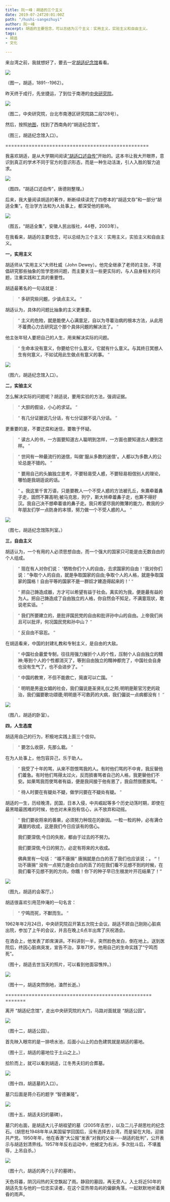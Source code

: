 ```yaml
---
title: 阮一峰：胡适的三个主义
date: 2019-07-24T20:01:00Z
path: "/hushi-sangezhuyi"
author: 阮一峰
excerpt: 胡适的主要信念，可以总结为三个主义：实用主义，实验主义和自由主义。
tags:
- 胡适
- 文化

---
```

来台湾之前，我就想好了，要去一定[胡适纪念馆](http://www.mh.sinica.edu.tw/koteki/)看看。

![](https://pocket-image-cache.com//filters:no_upscale()/http%3A%2F%2Fwww.ruanyifeng.com%2Fblogimg%2Fasset%2F201204%2Fbg2012041301.jpg)

（图一，胡适，1891--1962）。

昨天终于成行，先坐捷运，了到位于南港的[中央研究院](http://www.sinica.edu.tw/index.shtml)。

![](https://pocket-image-cache.com//filters:no_upscale()/http%3A%2F%2Fwww.ruanyifeng.com%2Fblogimg%2Fasset%2F201204%2Fbg2012041302.jpg)

（图二，中央研究院，台北市南港区研究院路二段128号）。

然后，按照[地图](http://maps.google.com/maps?q=%E8%83%A1%E9%80%82%E7%BA%AA%E5%BF%B5%E9%A6%86&hl=zh-TW&ie=UTF8&ll=25.04066,121.616163&spn=0.003111,0.005681&sll=25.04066,121.616346&sspn=0.003111,0.005681&t=h&hq=%E8%83%A1%E9%80%82%E7%BA%AA%E5%BF%B5%E9%A6%86&radius=15000&z=18)，找到了西南角的“胡适纪念馆”。

（图三，胡适纪念馆入口）。

=================================================

我喜欢胡适，是从大学期间阅读[“胡适口述自传”](http://vip.book.sina.com.cn/book/index_40682.html)开始的。这本书让我大开眼界，意识到真正的学术不同于官方的意识形态，而是一种生动活泼，引人入胜的智力追求。

![](https://pocket-image-cache.com//filters:no_upscale()/http%3A%2F%2Fwww.ruanyifeng.com%2Fblogimg%2Fasset%2F201204%2Fbg2012041304.jpg)

（图四，“胡适口述自传”，唐德刚整理。）

后来，我大量阅读胡适的著作，断断续续读完了四卷本的“胡适文存”和一部分“胡适全集”。在治学方法和为人处事上，都深受他的影响。

![](https://pocket-image-cache.com//filters:no_upscale()/http%3A%2F%2Fwww.ruanyifeng.com%2Fblogimg%2Fasset%2F201204%2Fbg2012041305.jpg)

（图五，“胡适全集”，安徽人民出版社，44卷，2003年）。

在我看来，胡适的主要信念，可以总结为三个主义：实用主义，实验主义和自由主义。

**一，实用主义**

胡适师从“实用主义”大师杜威（John Dewey）。他完全继承了老师的主张，不提倡研究那些抽象的哲学思辨问题，而主要关注一些更实际的，与人自身相关的问题，注重实践和工具的重要性。

胡适最著名的一句话就是：

> “ **多研究些问题，少谈点主义。** ”

胡适认为，具体的问题比抽象的主义更重要。

> “ **主义的危险，就是能使人心满意足，自以为寻着治病的根本方法，从此用不着费心力去研究这个那个具体问题的解决法了。** ”

他主张年轻人要把自己的人生，用来解决实际的问题。

> “ **生命本没有意义，你要给它什么意义，它就有什么意义。与其终日冥想人生有何意义，不如试用此生做点有意义的事。** ”

![](https://pocket-image-cache.com//filters:no_upscale()/http%3A%2F%2Fwww.ruanyifeng.com%2Fblogimg%2Fasset%2F201204%2Fbg2012041306.jpg)

（图六，胡适纪念馆入口）。

**二，实验主义**

怎么解决实际的问题呢？胡适说，要用实验的方法，强调证据。

> “ **大胆的假设，小心的求证。** ”

> “ **有几分证据说几分话，有七分证据不说八分话。** ”

更重要的是，不要迂腐和迷信，要敢于怀疑。

> “ **读古人的书，一方面要知道古人聪明到怎样，一方面也要知道古人傻到怎样。** ”

> “ **世间有一种最流行的迷信，叫做'服从多数的迷信'。人都以为多数人的公论总是不错的。** ”

> “ **要用自己的头脑独立思考，不要轻易受人惑，不要轻易相信别人的理论，哪怕是我胡适说的话。** ”

> “ **。我这里千言万语，只是要教人一个不受人惑的方法被孔丘，朱熹牵着鼻子走，固然不算高明;被马克思，列宁，斯大林牵着鼻子走，也算不得好汉。我自己决不想牵着谁的鼻子走。我只希望尽我的微薄的能力，教我的少年朋友们学一点防身的本领，努力做一个不受人惑的人。** “

![](https://pocket-image-cache.com//filters:no_upscale()/http%3A%2F%2Fwww.ruanyifeng.com%2Fblogimg%2Fasset%2F201204%2Fbg2012041307.jpg)

（图七，胡适纪念馆陈列室。）

**三，自由主义**

胡适认为，一个有用的人必须思想自由，而一个强大的国家只可能是由无数自由的个人组成。

> “ **现在有人对你们说： '牺牲你们个人的自由，去求国家的自由！'我对你们说：”争取个人的自由，就是争取国家的自由;争取个人的人格，就是争取国家的国格！自由平等的国家不是一群奴才建造得起来的！'** “

> “ **把自己铸造成器，方才可以希望有益于社会。真实的为我，便是最有益的为人。把自己铸造成了自由独立的人格，你自然会不知足，不满意现状，敢说老实话。** “

> “ **我们所要建立的，是批评国民党的自由和批评孙中山的自由。上帝我们尚且可以批评，何况国民党和孙中山？** ”

> “ **反自由不容忍。** ”

在胡适看来，中国的封建礼教和专制主义，是自由的大敌。

> “ **中国社会最爱专制，往往用强力摧折个人的个性，压制个人自由独立的精神;等到个人的个性都消灭了，等到自由独立的精神都完了，中国社会自身也没有生气了，也不会进步了。** “

> “ **中国的教育，不但不能救亡，简直可以亡国。** ”

> “ **明明是男盗女娼的社会，我们偏说是圣贤礼仪之邦;明明是赃官污吏的政治，我们偏要歌功颂德;明明是不可救药的大病，我们偏说一点病都没有！** ”

![](https://pocket-image-cache.com//filters:no_upscale()/http%3A%2F%2Fwww.ruanyifeng.com%2Fblogimg%2Fasset%2F201204%2Fbg2012041308.jpg)

（图八，胡适的卧室）。

**四，人生态度**

胡适用自己的行为，积极地实践上面三个信仰。

> “ **要怎么收获，先那么栽。** ”

在为人处事上，他包容异己，乐于助人。

> “ **我受了十年的骂，从来不怨恨骂我的人。有时他们骂的不中肯，我反替他们着急。有时他们骂得太过火，反而损害骂者自己的人格，我更替他们不安。如果骂我而使骂者有益，便是我间接于他有恩了，我自然很愿挨骂。** “

> “ **待人时要在有疑处不疑，做学问要在不疑处有疑。** ”

胡适的一生，历经晚清，民国，日本入侵，中共崛起等多个历史动荡时期，即使在最黑暗最困难的时候，他也对未来抱有信心，从不放弃和动摇。

> “ **我们要收将来的善果，必须努力种现在的新因。一粒一粒的种，必有满仓满屋的收成，这是我们今日应该有的信心。**
>
> **我们要深信;今日的失败，都由于过去的不努力。**
>
> **我们要深信;今日的努力，必定有将来的大收成。**
>
> **佛典里有一句话： “福不唐捐” 唐捐就是白白的丢了我们也应该说：。 “！功不唐捐” 没有一点努力是会白白的丢了的在我们看不见想不到的时候，在我们看不见想不到的方向，你瞧！你下的种子早已生根发叶开花结果了！”**

![](https://pocket-image-cache.com//filters:no_upscale()/http%3A%2F%2Fwww.ruanyifeng.com%2Fblogimg%2Fasset%2F201204%2Fbg2012041309.jpg)

（图九，胡适的会客厅。）

胡适很喜欢引用范仲淹的一句名言：

> “ **宁鸣而死，不默而生。** ”

1962年年2月24日，中央研究院召开第五次院士会议。胡适不顾自己刚刚心脏病出院，参加了上午的会议，并且在晚上6点半出席了庆祝酒会。

在酒会上，他发表了即席演讲。不料讲到一半，突然脸色发白，倒在地上。送到医院后，终因心脏病突发，宣告不治，享年71岁。他用自己的生命实践了“宁鸣而死”。

（图十，胡适去世当天的照片，可以看到他面容憔悴。）

![](https://pocket-image-cache.com//filters:no_upscale()/http%3A%2F%2Fwww.ruanyifeng.com%2Fblogimg%2Fasset%2F201204%2Fbg2012041311.jpg)

（图十一，胡适突然倒地，溘然长逝。）

================================================== =======

离开 “胡适纪念馆”，走出中央研究院的大门，马路对面就是 “胡适公园”。

![](https://pocket-image-cache.com//filters:no_upscale()/http%3A%2F%2Fwww.ruanyifeng.com%2Fblogimg%2Fasset%2F201204%2Fbg2012041312.jpg)

（图十二，胡适公园）。

首先映入眼帘的是一排喷水池，后面小山上的白色建筑就是胡适的墓地。

（图十三，胡适的墓地位于土山之上。）

拾阶而上，就可以看到胡适，江冬秀夫妇的合葬墓。

![](https://pocket-image-cache.com//filters:no_upscale()/http%3A%2F%2Fwww.ruanyifeng.com%2Fblogimg%2Fasset%2F201204%2Fbg2012041314.jpg)

（图十四，胡适墓的入口）。

墓穴后面是蒋介石的题字 “智德兼隆”。

![](https://pocket-image-cache.com//filters:no_upscale()/http%3A%2F%2Fwww.ruanyifeng.com%2Fblogimg%2Fasset%2F201204%2Fbg2012041315.jpg)

（图十五，胡适夫妇的墓碑）。

墓穴的右面，是胡适大儿子胡祖望的墓（2005年去世），以及二儿子胡思杜的纪念石。（胡思杜1948年年从美国留学回国后，没有选择去台湾，而是留在大陆，迎接共产党。1950年年，他在香港“大公报”发表“对我的父亲----胡适的批判”，公开表示与胡适划清界线。1957年年反右运动中，他被定为右派，多次批斗后，不堪羞辱，上吊自杀。）

![](https://pocket-image-cache.com//filters:no_upscale()/http%3A%2F%2Fwww.ruanyifeng.com%2Fblogimg%2Fasset%2F201204%2Fbg2012041316.jpg)

（图十六，胡适的两个儿子的墓碑）。

天色将暮，阴沉闷热的天空飘起了雨。静寂的墓园，再无旁人。入土将近50年的胡适先生与他的一位忠实读者，在这个亚热带岛屿的偏僻角落，一起默默地听着黄昏的雨声。